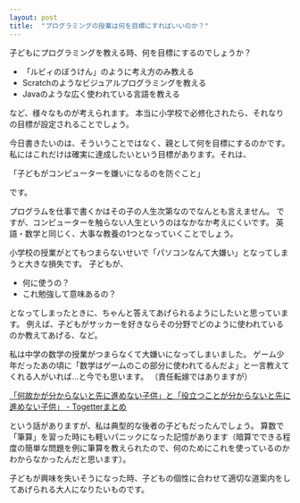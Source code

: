 ```yaml
---
layout: post
title:  "プログラミングの授業は何を目標にすればいいのか？"
---
```


子どもにプログラミングを教える時、何を目標にするのでしょうか？

- 「ルビィのぼうけん」のように考え方のみ教える
- Scratchのようなビジュアルプログラミングを教える
- Javaのような広く使われている言語を教える

など、様々なものが考えられます。
本当に小学校で必修化されたら、それなりの目標が設定されることでしょう。

今日書きたいのは、そういうことではなく、親として何を目標にするのかです。
私にはこれだけは確実に達成したいという目標があります。それは、

「子どもがコンピューターを嫌いになるのを防ぐこと」

です。

プログラムを仕事で書くかはその子の人生次第なのでなんとも言えません。
ですが、コンピューターを触らない人生というのはなかなか考えにくいです。
英語・数学と同じく、大事な教養の1つとなっていくことでしょう。

小学校の授業がとてもつまらないせいで「パソコンなんて大嫌い」となってしまうと大きな損失です。
子どもが、

- 何に使うの？
- これ勉強して意味あるの？

となってしまったときに、ちゃんと答えてあげられるようにしたいと思っています。
例えば、子どもがサッカーを好きならその分野でどのように使われているのか教えてあげる、など。

私は中学の数学の授業がつまらなくて大嫌いになってしまいました。
ゲーム少年だったあの頃に「数学はゲームのこの部分に使われてるんだよ」と一言教えてくれる人がいれば…と今でも思います。
（責任転嫁ではありますが）

[「何故かが分からないと先に進めない子供」と「役立つことが分からないと先に進めない子供」 - Togetterまとめ](http://togetter.com/li/830616)

という話がありますが、私は典型的な後者の子どもだったんでしょう。
算数で「筆算」を習った時にも軽いパニックになった記憶があります（暗算でできる程度の簡単な問題を例に筆算を教えられたので、何のためにこれを使っているのかわからなかったんだと思います）。

子どもが興味を失いそうになった時、子どもの個性に合わせて適切な道案内をしてあげられる大人になりたいものです。

